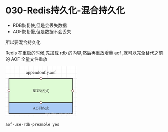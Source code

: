 # 030-Redis持久化-混合持久化

- RDB恢复快,但是会丢失数据
- AOF恢复慢,但是数据不会丢失

所以要混合持久化

Redis 在重启的时候,先加载 rdb 的内容,然后再重放增量 aof ,就可以完全替代之前的 AOF 全量文件重放

<img src="../../../../assets/watermark,type_ZmFuZ3poZW5naGVpdGk,shadow_10,text_aHR0cHM6Ly9ibG9nLmNzZG4ubmV0L3lobF9qeHk=,size_16,color_FFFFFF,t_70.png" alt="img" style="zoom:50%;" />

```
aof-use-rdb-preamble yes
```

